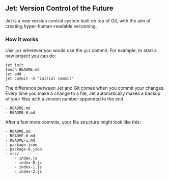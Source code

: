 ## Jet: Version Control of the Future
Jet is a new version control system built on top of Git, with the aim of creating hyper-human-readable versioning.

### How it works
Use `jet` wherever you would use the `git` commit. For example, to start a new project you can do:

```
jet init
touch README.md
jet add .
jet commit -m "initial commit"
```

The difference between Jet and Git comes when you commit your changes. Every time you make a change to a file, Jet automatically makes a backup of your files with a version number appended to the end.

```
- README.md
- README-0.md
```

After a few more commits, your file structure might look like this:

```
- README.md
- README-0.md
- README-1.md
- package.json
- package-0.json
- src/
    - index.js
    - index-0.js
    - index-1.js
    - index-2.js
```
